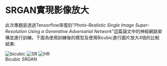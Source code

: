 # SRGAN實現影像放大
此次專題是透過Tensorflow來復刻"_Photo-Realistic Single Image Super-Resolution Using a Generative Adversarial Network_"這篇論文中的神經網路架構並進行訓練。下面為使用訓練後的模型及使用Bicubic進行圖片放大4倍的比較結果:

![bicubic](https://github.com/jerry3107/SRGAN/assets/105486398/1fc4db37-f586-4eb9-b514-8b08ba4df46c) 
![SR](https://github.com/jerry3107/SRGAN/assets/105486398/a4c29aa2-218d-4dd7-af5e-314eb8ff1013) 
![HR](https://github.com/jerry3107/SRGAN/assets/105486398/0f131849-00ad-4d14-ae25-1b3d37784597)  
Bicubic                                  SRGAN
